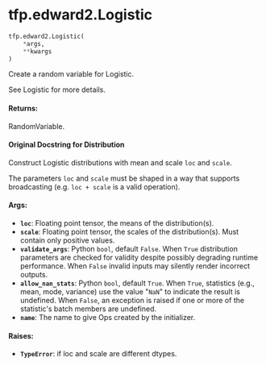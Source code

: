 <div itemscope itemtype="http://developers.google.com/ReferenceObject">
<meta itemprop="name" content="tfp.edward2.Logistic" />
<meta itemprop="path" content="Stable" />
</div>

# tfp.edward2.Logistic

``` python
tfp.edward2.Logistic(
    *args,
    **kwargs
)
```

Create a random variable for Logistic.

See Logistic for more details.

#### Returns:

  RandomVariable.

#### Original Docstring for Distribution

Construct Logistic distributions with mean and scale `loc` and `scale`.

The parameters `loc` and `scale` must be shaped in a way that supports
broadcasting (e.g. `loc + scale` is a valid operation).


#### Args:

* <b>`loc`</b>: Floating point tensor, the means of the distribution(s).
* <b>`scale`</b>: Floating point tensor, the scales of the distribution(s). Must
    contain only positive values.
* <b>`validate_args`</b>: Python `bool`, default `False`. When `True` distribution
    parameters are checked for validity despite possibly degrading runtime
    performance. When `False` invalid inputs may silently render incorrect
    outputs.
* <b>`allow_nan_stats`</b>: Python `bool`, default `True`. When `True`, statistics
    (e.g., mean, mode, variance) use the value "`NaN`" to indicate the
    result is undefined. When `False`, an exception is raised if one or
    more of the statistic's batch members are undefined.
* <b>`name`</b>: The name to give Ops created by the initializer.


#### Raises:

* <b>`TypeError`</b>: if loc and scale are different dtypes.